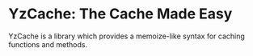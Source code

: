 YzCache: The Cache Made Easy
============================

YzCache is a library which provides a memoize-like syntax for caching functions and methods.